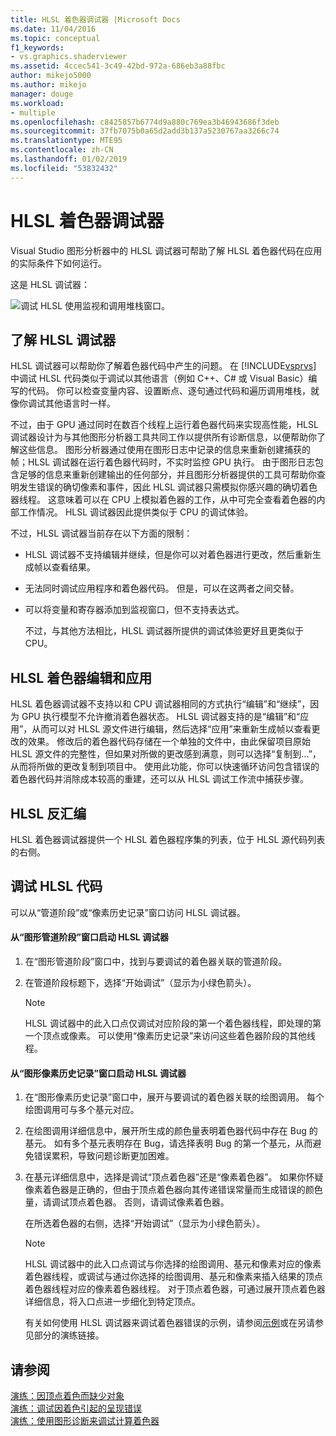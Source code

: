 ```yaml
---
title: HLSL 着色器调试器 |Microsoft Docs
ms.date: 11/04/2016
ms.topic: conceptual
f1_keywords:
- vs.graphics.shaderviewer
ms.assetid: 4ccec541-3c49-42bd-972a-686eb3a88fbc
author: mikejo5000
ms.author: mikejo
manager: douge
ms.workload:
- multiple
ms.openlocfilehash: c8425857b6774d9a880c769ea3b46943686f3deb
ms.sourcegitcommit: 37fb7075b0a65d2add3b137a5230767aa3266c74
ms.translationtype: MTE95
ms.contentlocale: zh-CN
ms.lasthandoff: 01/02/2019
ms.locfileid: "53832432"
---
```

# <a name="hlsl-shader-debugger"></a>HLSL 着色器调试器
Visual Studio 图形分析器中的 HLSL 调试器可帮助了解 HLSL 着色器代码在应用的实际条件下如何运行。  
  
 这是 HLSL 调试器：  
  
 ![调试 HLSL 使用监视和调用堆栈窗口。](media/gfx_diag_demo_hlsl_debugger_orientation.png "gfx_diag_demo_hlsl_debugger_orientation")  
  
## <a name="understanding-the-hlsl-debugger"></a>了解 HLSL 调试器  
 HLSL 调试器可以帮助你了解着色器代码中产生的问题。 在 [!INCLUDE[vsprvs](../../code-quality/includes/vsprvs_md.md)] 中调试 HLSL 代码类似于调试以其他语言（例如 C++、C# 或 Visual Basic）编写的代码。 你可以检查变量内容、设置断点、逐句通过代码和遍历调用堆栈，就像你调试其他语言时一样。  
  
 不过，由于 GPU 通过同时在数百个线程上运行着色器代码来实现高性能，HLSL 调试器设计为与其他图形分析器工具共同工作以提供所有诊断信息，以便帮助你了解这些信息。 图形分析器通过使用在图形日志中记录的信息来重新创建捕获的帧；HLSL 调试器在运行着色器代码时，不实时监控 GPU 执行。 由于图形日志包含足够的信息来重新创建输出的任何部分，并且图形分析器提供的工具可帮助你查明发生错误的确切像素和事件，因此 HLSL 调试器只需模拟你感兴趣的确切着色器线程。 这意味着可以在 CPU 上模拟着色器的工作，从中可完全查看着色器的内部工作情况。 HLSL 调试器因此提供类似于 CPU 的调试体验。  
  
 不过，HLSL 调试器当前存在以下方面的限制：  
  
- HLSL 调试器不支持编辑并继续，但是你可以对着色器进行更改，然后重新生成帧以查看结果。  
  
- 无法同时调试应用程序和着色器代码。 但是，可以在这两者之间交替。  
  
- 可以将变量和寄存器添加到监视窗口，但不支持表达式。  
  
  不过，与其他方法相比，HLSL 调试器所提供的调试体验更好且更类似于 CPU。  
  
## <a name="hlsl-shader-edit--apply"></a>HLSL 着色器编辑和应用  
 HLSL 着色器调试器不支持以和 CPU 调试器相同的方式执行“编辑”和“继续”，因为 GPU 执行模型不允许撤消着色器状态。 HLSL 调试器支持的是“编辑”和“应用”，从而可以对 HLSL 源文件进行编辑，然后选择“应用”来重新生成帧以查看更改的效果。 修改后的着色器代码存储在一个单独的文件中，由此保留项目原始 HLSL 源文件的完整性，但如果对所做的更改感到满意，则可以选择“复制到...”，从而将所做的更改复制到项目中。 使用此功能，你可以快速循环访问包含错误的着色器代码并消除成本较高的重建，还可以从 HLSL 调试工作流中捕获步骤。  
  
## <a name="hlsl-disassembly"></a>HLSL 反汇编  
 HLSL 着色器调试器提供一个 HLSL 着色器程序集的列表，位于 HLSL 源代码列表的右侧。  
  
## <a name="debugging-hlsl-code"></a>调试 HLSL 代码  
 可以从“管道阶段”或“像素历史记录”窗口访问 HLSL 调试器。  
  
#### <a name="to-start-the-hlsl-debugger-from-the-graphics-pipeline-stages-window"></a>从“图形管道阶段”窗口启动 HLSL 调试器  
  
1.  在“图形管道阶段”窗口中，找到与要调试的着色器关联的管道阶段。  
  
2.  在管道阶段标题下，选择“开始调试”（显示为小绿色箭头）。  
  
    > [!NOTE]
    >  HLSL 调试器中的此入口点仅调试对应阶段的第一个着色器线程，即处理的第一个顶点或像素。 可以使用“像素历史记录”来访问这些着色器阶段的其他线程。  
  
#### <a name="to-start-the-hlsl-debugger-from-the-graphics-pixel-history"></a>从“图形像素历史记录”窗口启动 HLSL 调试器  
  
1. 在“图形像素历史记录”窗口中，展开与要调试的着色器关联的绘图调用。 每个绘图调用可与多个基元对应。  
  
2. 在绘图调用详细信息中，展开所生成的颜色量表明着色器代码中存在 Bug 的基元。 如有多个基元表明存在 Bug，请选择表明 Bug 的第一个基元，从而避免错误累积，导致问题诊断更加困难。  
  
3. 在基元详细信息中，选择是调试“顶点着色器”还是“像素着色器”。 如果你怀疑像素着色器是正确的，但由于顶点着色器向其传递错误常量而生成错误的颜色量，请调试顶点着色器。 否则，请调试像素着色器。  
  
    在所选着色器的右侧，选择“开始调试”（显示为小绿色箭头）。  
  
   > [!NOTE]
   >  HLSL 调试器中的此入口点调试与你选择的绘图调用、基元和像素对应的像素着色器线程，或调试与通过你选择的绘图调用、基元和像素来插入结果的顶点着色器线程对应的像素着色器线程。 对于顶点着色器，可通过展开顶点着色器详细信息，将入口点进一步细化到特定顶点。  
  
   有关如何使用 HLSL 调试器来调试着色器错误的示例，请参阅[示例](graphics-diagnostics-examples.md)或在另请参见部分的演练链接。  
  
## <a name="see-also"></a>请参阅  
 [演练：因顶点着色而缺少对象](walkthrough-missing-objects-due-to-vertex-shading.md)   
 [演练：调试因着色引起的呈现错误](walkthrough-debugging-rendering-errors-due-to-shading.md)   
 [演练：使用图形诊断来调试计算着色器](walkthrough-using-graphics-diagnostics-to-debug-a-compute-shader.md)